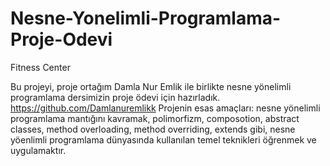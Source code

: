 # Nesne-Yonelimli-Programlama-Proje-Odevi
 Fitness Center
 
Bu projeyi, proje ortağım Damla Nur Emlik ile birlikte nesne yönelimli programlama dersimizin proje ödevi için hazırladık. 
https://github.com/Damlanuremlikk
Projenin esas amaçları: nesne yönelimli programlama mantığını kavramak, polimorfizm, composotion, abstract classes, method overloading, method overriding, extends gibi, nesne yöenlimli programlama dünyasında kullanılan temel teknikleri öğrenmek ve uygulamaktır.

